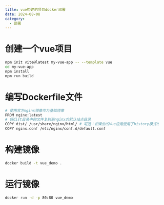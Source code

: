 ```yaml
---
title: vue构建的项目docker部署
date: 2024-08-08
category:
  - 部署
---
```

# 
# 创建一个vue项目
```bash
npm init vite@latest my-vue-app -- --template vue
cd my-vue-app
npm install
npm run build
```
# 编写Dockerfile文件
```bash
# 使用官方nginx镜像作为基础镜像 
FROM nginx:latest 
# 将dist目录中的文件复制到nginx的默认站点目录 
COPY dist/ /usr/share/nginx/html/ # 可选：如果你的Vue应用使用了history模式的路由，你可能需要一个配置来重定向所有的请求到index.html 
COPY nginx.conf /etc/nginx/conf.d/default.conf
```
# 构建镜像
```bash
docker build -t vue_demo .
```
# 运行镜像
```bash
docker run -d -p 80:80 vue_demo
```